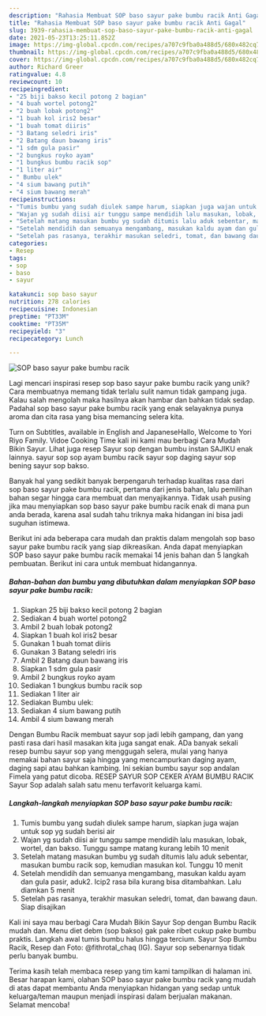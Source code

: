 ```yaml
---
description: "Rahasia Membuat SOP baso sayur pake bumbu racik Anti Gagal"
title: "Rahasia Membuat SOP baso sayur pake bumbu racik Anti Gagal"
slug: 3939-rahasia-membuat-sop-baso-sayur-pake-bumbu-racik-anti-gagal
date: 2021-05-23T13:25:11.852Z
image: https://img-global.cpcdn.com/recipes/a707c9fba0a488d5/680x482cq70/sop-baso-sayur-pake-bumbu-racik-foto-resep-utama.jpg
thumbnail: https://img-global.cpcdn.com/recipes/a707c9fba0a488d5/680x482cq70/sop-baso-sayur-pake-bumbu-racik-foto-resep-utama.jpg
cover: https://img-global.cpcdn.com/recipes/a707c9fba0a488d5/680x482cq70/sop-baso-sayur-pake-bumbu-racik-foto-resep-utama.jpg
author: Richard Greer
ratingvalue: 4.8
reviewcount: 10
recipeingredient:
- "25 biji bakso kecil potong 2 bagian"
- "4 buah wortel potong2"
- "2 buah lobak potong2"
- "1 buah kol iris2 besar"
- "1 buah tomat diiris"
- "3 Batang seledri iris"
- "2 Batang daun bawang iris"
- "1 sdm gula pasir"
- "2 bungkus royko ayam"
- "1 bungkus bumbu racik sop"
- "1 liter air"
- " Bumbu ulek"
- "4 sium bawang putih"
- "4 sium bawang merah"
recipeinstructions:
- "Tumis bumbu yang sudah diulek sampe harum, siapkan juga wajan untuk sop yg sudah berisi air"
- "Wajan yg sudah diisi air tunggu sampe mendidih lalu masukan, lobak, wortel, dan bakso. Tunggu sampe matang kurang lebih 10 menit"
- "Setelah matang masukan bumbu yg sudah ditumis lalu aduk sebentar, masukan bumbu racik sop, kemudian masukan kol. Tunggu 10 menit"
- "Setelah mendidih dan semuanya mengambang, masukan kaldu ayam dan gula pasir, aduk2. Icip2 rasa bila kurang bisa ditambahkan. Lalu diamkan 5 menit"
- "Setelah pas rasanya, terakhir masukan seledri, tomat, dan bawang daun. Siap disajikan"
categories:
- Resep
tags:
- sop
- baso
- sayur

katakunci: sop baso sayur 
nutrition: 278 calories
recipecuisine: Indonesian
preptime: "PT33M"
cooktime: "PT35M"
recipeyield: "3"
recipecategory: Lunch

---
```



![SOP baso sayur pake bumbu racik](https://img-global.cpcdn.com/recipes/a707c9fba0a488d5/680x482cq70/sop-baso-sayur-pake-bumbu-racik-foto-resep-utama.jpg)

Lagi mencari inspirasi resep sop baso sayur pake bumbu racik yang unik? Cara membuatnya memang tidak terlalu sulit namun tidak gampang juga. Kalau salah mengolah maka hasilnya akan hambar dan bahkan tidak sedap. Padahal sop baso sayur pake bumbu racik yang enak selayaknya punya aroma dan cita rasa yang bisa memancing selera kita.

Turn on Subtitles, available in English and JapaneseHallo, Welcome to Yori Riyo Family. Vidoe Cooking Time kali ini kami mau berbagi Cara Mudah Bikin Sayur. Lihat juga resep Sayur sop dengan bumbu instan SAJIKU enak lainnya. sayur sop sop ayam bumbu racik sayur sop daging sayur sop bening sayur sop bakso.

Banyak hal yang sedikit banyak berpengaruh terhadap kualitas rasa dari sop baso sayur pake bumbu racik, pertama dari jenis bahan, lalu pemilihan bahan segar hingga cara membuat dan menyajikannya. Tidak usah pusing jika mau menyiapkan sop baso sayur pake bumbu racik enak di mana pun anda berada, karena asal sudah tahu triknya maka hidangan ini bisa jadi suguhan istimewa.


Berikut ini ada beberapa cara mudah dan praktis dalam mengolah sop baso sayur pake bumbu racik yang siap dikreasikan. Anda dapat menyiapkan SOP baso sayur pake bumbu racik memakai 14 jenis bahan dan 5 langkah pembuatan. Berikut ini cara untuk membuat hidangannya.

<!--inarticleads1-->

##### Bahan-bahan dan bumbu yang dibutuhkan dalam menyiapkan SOP baso sayur pake bumbu racik:

1. Siapkan 25 biji bakso kecil potong 2 bagian
1. Sediakan 4 buah wortel potong2
1. Ambil 2 buah lobak potong2
1. Siapkan 1 buah kol iris2 besar
1. Gunakan 1 buah tomat diiris
1. Gunakan 3 Batang seledri iris
1. Ambil 2 Batang daun bawang iris
1. Siapkan 1 sdm gula pasir
1. Ambil 2 bungkus royko ayam
1. Sediakan 1 bungkus bumbu racik sop
1. Sediakan 1 liter air
1. Sediakan  Bumbu ulek:
1. Sediakan 4 sium bawang putih
1. Ambil 4 sium bawang merah


Dengan Bumbu Racik membuat sayur sop jadi lebih gampang, dan yang pasti rasa dari hasil masakan kita juga sangat enak. ADa banyak sekali resep bumbu sayur sop yang menggugah selera, mulai yang hanya memakai bahan sayur saja hingga yang mencampurkan daging ayam, daging sapi atau bahkan kambing. Ini sekian bumbu sayur sop andalan Fimela yang patut dicoba. RESEP SAYUR SOP CEKER AYAM BUMBU RACIK Sayur Sop adalah salah satu menu terfavorit keluarga kami. 

<!--inarticleads2-->

##### Langkah-langkah menyiapkan SOP baso sayur pake bumbu racik:

1. Tumis bumbu yang sudah diulek sampe harum, siapkan juga wajan untuk sop yg sudah berisi air
1. Wajan yg sudah diisi air tunggu sampe mendidih lalu masukan, lobak, wortel, dan bakso. Tunggu sampe matang kurang lebih 10 menit
1. Setelah matang masukan bumbu yg sudah ditumis lalu aduk sebentar, masukan bumbu racik sop, kemudian masukan kol. Tunggu 10 menit
1. Setelah mendidih dan semuanya mengambang, masukan kaldu ayam dan gula pasir, aduk2. Icip2 rasa bila kurang bisa ditambahkan. Lalu diamkan 5 menit
1. Setelah pas rasanya, terakhir masukan seledri, tomat, dan bawang daun. Siap disajikan


Kali ini saya mau berbagi Cara Mudah Bikin Sayur Sop dengan Bumbu Racik mudah dan. Menu diet debm (sop bakso) gak pake ribet cukup pake bumbu praktis. Langkah awal tumis bumbu halus hingga tercium. Sayur Sop Bumbu Racik, Resep dan Foto: @fithrotal_chaq (IG). Sayur sop sebenarnya tidak perlu banyak bumbu. 

Terima kasih telah membaca resep yang tim kami tampilkan di halaman ini. Besar harapan kami, olahan SOP baso sayur pake bumbu racik yang mudah di atas dapat membantu Anda menyiapkan hidangan yang sedap untuk keluarga/teman maupun menjadi inspirasi dalam berjualan makanan. Selamat mencoba!
